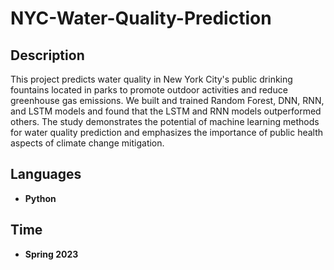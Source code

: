 # NYC-Water-Quality-Prediction

<h2>Description</h2>
This project predicts water quality in New York City's public drinking fountains located in parks to promote outdoor activities and reduce greenhouse gas emissions. We built and trained Random Forest, DNN, RNN, and LSTM models and found that the LSTM and RNN models outperformed others. The study demonstrates the potential of machine learning methods for water quality prediction and emphasizes the importance of public health aspects of climate change mitigation.
<br />


<h2>Languages</h2>

- <b>Python</b> 

<h2>Time</h2>

- <b>Spring 2023</b> 
<!--
 ```diff
- text in red
+ text in green
! text in orange
# text in gray
@@ text in purple (and bold)@@
```
--!>
